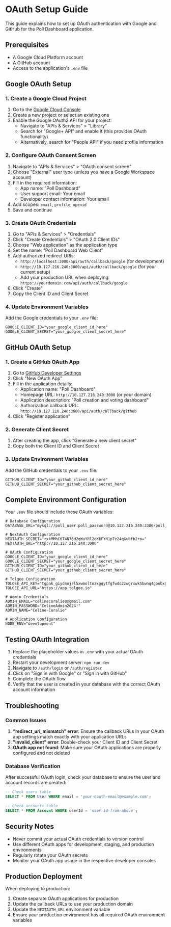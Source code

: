 # OAuth Setup Guide

This guide explains how to set up OAuth authentication with Google and GitHub for the Poll Dashboard application.

## Prerequisites

- A Google Cloud Platform account
- A GitHub account
- Access to the application's `.env` file

## Google OAuth Setup

### 1. Create a Google Cloud Project

1. Go to the [Google Cloud Console](https://console.cloud.google.com/)
2. Create a new project or select an existing one
3. Enable the Google OAuth2 API for your project:
   - Navigate to "APIs & Services" > "Library"
   - Search for "Google+ API" and enable it (this provides OAuth functionality)
   - Alternatively, search for "People API" if you need profile information

### 2. Configure OAuth Consent Screen

1. Navigate to "APIs & Services" > "OAuth consent screen"
2. Choose "External" user type (unless you have a Google Workspace account)
3. Fill in the required information:
   - App name: "Poll Dashboard"
   - User support email: Your email
   - Developer contact information: Your email
4. Add scopes: `email`, `profile`, `openid`
5. Save and continue

### 3. Create OAuth Credentials

1. Go to "APIs & Services" > "Credentials"
2. Click "Create Credentials" > "OAuth 2.0 Client IDs"
3. Choose "Web application" as the application type
4. Set the name: "Poll Dashboard Web Client"
5. Add authorized redirect URIs:
   - `http://localhost:3000/api/auth/callback/google` (for development)
   - `http://10.127.216.240:3000/api/auth/callback/google` (for your current setup)
   - Add your production URL when deploying: `https://yourdomain.com/api/auth/callback/google`
6. Click "Create"
7. Copy the Client ID and Client Secret

### 4. Update Environment Variables

Add the Google credentials to your `.env` file:

```env
GOOGLE_CLIENT_ID="your_google_client_id_here"
GOOGLE_CLIENT_SECRET="your_google_client_secret_here"
```

## GitHub OAuth Setup

### 1. Create a GitHub OAuth App

1. Go to [GitHub Developer Settings](https://github.com/settings/developers)
2. Click "New OAuth App"
3. Fill in the application details:
   - Application name: "Poll Dashboard"
   - Homepage URL: `http://10.127.216.240:3000` (or your domain)
   - Application description: "Poll creation and voting dashboard"
   - Authorization callback URL: `http://10.127.216.240:3000/api/auth/callback/github`
4. Click "Register application"

### 2. Generate Client Secret

1. After creating the app, click "Generate a new client secret"
2. Copy both the Client ID and Client Secret

### 3. Update Environment Variables

Add the GitHub credentials to your `.env` file:

```env
GITHUB_CLIENT_ID="your_github_client_id_here"
GITHUB_CLIENT_SECRET="your_github_client_secret_here"
```

## Complete Environment Configuration

Your `.env` file should include these OAuth variables:

```env
# Database Configuration
DATABASE_URL="mysql://poll_user:poll_password@10.127.216.240:3306/poll_dashboard"

# NextAuth Configuration
NEXTAUTH_SECRET="rxkMMhC6T4N76H2qWuYRl2dKkFYN1p7z24qGubfb2ro="
NEXTAUTH_URL="http://10.127.216.240:3000"

# OAuth Configuration
GOOGLE_CLIENT_ID="your_google_client_id_here"
GOOGLE_CLIENT_SECRET="your_google_client_secret_here"
GITHUB_CLIENT_ID="your_github_client_id_here"
GITHUB_CLIENT_SECRET="your_github_client_secret_here"

# Tolgee Configuration
TOLGEE_API_KEY="tgpak_giydmojrl5xwmoltozxgqytfgfwdo2zwgrxwk5bwnq4goobxgvwq"
TOLGEE_API_URL="https://app.tolgee.io"

# Admin Credentials
ADMIN_EMAIL="celinecoralie0@gmail.com"
ADMIN_PASSWORD="CelineAdmin2024!"
ADMIN_NAME="Celine-Coralie"

# Application Configuration
NODE_ENV="development"
```

## Testing OAuth Integration

1. Replace the placeholder values in `.env` with your actual OAuth credentials
2. Restart your development server: `npm run dev`
3. Navigate to `/auth/login` or `/auth/register`
4. Click on "Sign in with Google" or "Sign in with GitHub"
5. Complete the OAuth flow
6. Verify that the user is created in your database with the correct OAuth account information

## Troubleshooting

### Common Issues

1. **"redirect_uri_mismatch" error**: Ensure the callback URLs in your OAuth app settings match exactly with your application URLs
2. **"invalid_client" error**: Double-check your Client ID and Client Secret
3. **OAuth app not found**: Make sure your OAuth applications are properly configured and not deleted

### Database Verification

After successful OAuth login, check your database to ensure the user and account records are created:

```sql
-- Check users table
SELECT * FROM User WHERE email = 'your-oauth-email@example.com';

-- Check accounts table
SELECT * FROM Account WHERE userId = 'user-id-from-above';
```

## Security Notes

- Never commit your actual OAuth credentials to version control
- Use different OAuth apps for development, staging, and production environments
- Regularly rotate your OAuth secrets
- Monitor your OAuth app usage in the respective developer consoles

## Production Deployment

When deploying to production:

1. Create separate OAuth applications for production
2. Update the callback URLs to use your production domain
3. Update the `NEXTAUTH_URL` environment variable
4. Ensure your production environment has all required OAuth environment variables